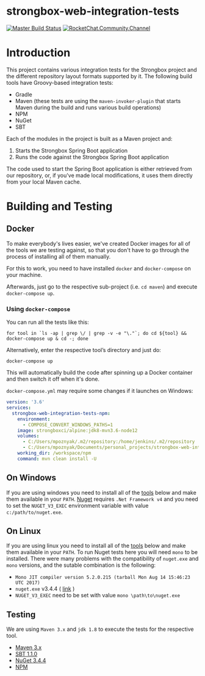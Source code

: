 strongbox-web-integration-tests
===
[![Master Build Status](https://jenkins.carlspring.org/buildStatus/icon?job=strongbox%2Fbuilds%2Fstrongbox-web-integration-tests%2Fmaster)](https://jenkins.carlspring.org/job/strongbox/job/builds/job/strongbox-web-integration-tests/job/master/)
[![RocketChat.Community.Channel](https://chat.carlspring.org/images/join-chat.svg)](https://chat.carlspring.org/channel/community)

# Introduction

This project contains various integration tests for the Strongbox project and the different repository layout formats supported by it. The following build tools have Groovy-based integration tests:
* Gradle
* Maven (these tests are using the `maven-invoker-plugin` that starts Maven during the build and runs various build operations)
* NPM
* NuGet
* SBT

Each of the modules in the project is built as a Maven project and:
1. Starts the Strongbox Spring Boot application
2. Runs the code against the Strongbox Spring Boot application

The code used to start the Spring Boot application is either retrieved from our repository, or, if you've made local modifications, it uses them directly from your local Maven cache.

# Building and Testing

## Docker

To make everybody's lives easier, we've created Docker images for all of the tools we are testing against, so that 
you don't have to go through the process of installing all of them manually.

For this to work, you need to have installed `docker` and `docker-compose` on your machine.

Afterwards, just go to the respective sub-project (i.e. `cd maven`) and execute `docker-compose up`.

### Using `docker-compose`

You can run all the tests like this:

```
for tool in `ls -ap | grep \/ | grep -v -e "\."`; do cd ${tool} && docker-compose up & cd -; done
```

Alternatively, enter the respective tool’s directory and just do:
```
docker-compose up
```

This will automatically build the code after spinning up a Docker container and then switch it off when it's done.

`docker-compose.yml` may require some changes if it launches on Windows:

```yaml
version: '3.6'
services:
  strongbox-web-integration-tests-npm:
    environment:
      - COMPOSE_CONVERT_WINDOWS_PATHS=1
    image: strongboxci/alpine:jdk8-mvn3.6-node12
    volumes:
      - C:/Users/mpoznyak/.m2/repository:/home/jenkins/.m2/repository
      - C:/Users/mpoznyak/Documents/personal_projects/strongbox-web-integration-tests:/workspace
    working_dir: /workspace/npm
    command: mvn clean install -U
```

## On Windows

If you are using windows you need to install all of the [tools](#testing) below and make them available in your `PATH`.
[Nuget](https://dist.nuget.org/win-x86-commandline/v3.4.4/nuget.exe) requires `.Net Framework v4` and you need to 
set the `NUGET_V3_EXEC` environment variable with value `c:/path/to/nuget.exe`.

## On Linux

If you are using linux you need to install all of the [tools](#testing) below and make them available in your `PATH`.
To run Nuget tests here you will need `mono` to be installed. 
There were many problems with the compatibility of `nuget.exe` and `mono` versions, and the sutable combination is the following:

- `Mono JIT compiler version 5.2.0.215 (tarball Mon Aug 14 15:46:23 UTC 2017)`
- `nuget.exe` v3.4.4 ( [link](https://dist.nuget.org/win-x86-commandline/v3.4.4/nuget.exe) )
- `NUGET_V3_EXEC` need to be set with value `mono \path\to\nuget.exe`

<a href="#testing"></a>

## Testing

We are using `Maven 3.x` and `jdk 1.8` to execute the tests for the respective tool.

* [Maven 3.x](./maven)
* [SBT 1.1.0](./sbt)
* [NuGet 3.4.4](./nuget)
* [NPM](./npm)
